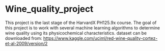 # Wine_quality_project
This project is the last stage of the HarvardX PH125.9x course. The goal of this project is to work with several machine learning algorithms to determine wine quality using its physicochemical characteristics.
dataset can be downloaded from:
https://www.kaggle.com/uciml/red-wine-quality-cortez-et-al-2009/version/2
